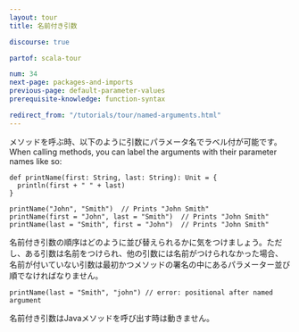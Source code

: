 ```yaml
---
layout: tour
title: 名前付き引数

discourse: true

partof: scala-tour

num: 34
next-page: packages-and-imports
previous-page: default-parameter-values
prerequisite-knowledge: function-syntax

redirect_from: "/tutorials/tour/named-arguments.html"
---
```


メソッドを呼ぶ時、以下のように引数にパラメータ名でラベル付が可能です。
When calling methods, you can label the arguments with their parameter names like so:

```tut
def printName(first: String, last: String): Unit = {
  println(first + " " + last)
}

printName("John", "Smith")  // Prints "John Smith"
printName(first = "John", last = "Smith")  // Prints "John Smith"
printName(last = "Smith", first = "John")  // Prints "John Smith"
```

名前付き引数の順序はどのように並び替えられるかに気をつけましょう。ただし、ある引数は名前をつけられ、他の引数には名前がつけられなかった場合、名前が付いていない引数は最初かつメソッドの署名の中にあるパラメーター並び順でなければなりません。

```tut:fail
printName(last = "Smith", "john") // error: positional after named argument
```

名前付き引数はJavaメソッドを呼び出す時は動きません。
